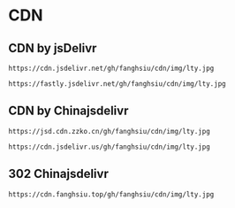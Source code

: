 # CDN

## CDN by jsDelivr
```
https://cdn.jsdelivr.net/gh/fanghsiu/cdn/img/lty.jpg
```
```
https://fastly.jsdelivr.net/gh/fanghsiu/cdn/img/lty.jpg
```
## CDN by Chinajsdelivr
```
https://jsd.cdn.zzko.cn/gh/fanghsiu/cdn/img/lty.jpg
```
```
https://cdn.jsdelivr.us/gh/fanghsiu/cdn/img/lty.jpg
```
## 302 Chinajsdelivr
```
https://cdn.fanghsiu.top/gh/fanghsiu/cdn/img/lty.jpg
```